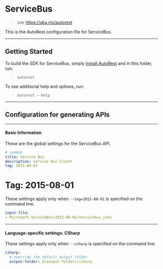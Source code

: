 # ServiceBus
    
> see https://aka.ms/autorest

This is the AutoRest configuration file for ServiceBus.



---
## Getting Started 
To build the SDK for ServiceBus, simply [Install AutoRest](https://aka.ms/autorest/install) and in this folder, run:

> `autorest`

To see additional help and options, run:

> `autorest --help`
---

## Configuration for generating APIs


---
#### Basic Information 
These are the global settings for the ServiceBus API.

``` yaml
# common 
title: Service Bus
description: Service Bus Client
tag: 2015-08-01

```


# Tag: 2015-08-01

These settings apply only when `--tag=2015-08-01` is specified on the command line.

``` yaml $(tag) == '2015-08-01'
input-file:
- Microsoft.ServiceBus/2015-08-01/servicebus.json

```


---
#### Language-specific settings: CSharp

These settings apply only when `--csharp` is specified on the command line.

``` yaml $(csharp)
csharp:
  # override the default output folder
  output-folder: $(output-folder)/csharp
```

